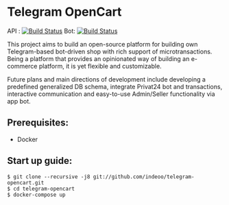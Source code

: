 # Telegram OpenCart
API : [![Build Status](https://travis-ci.com/Indeoo/telegram-opencart-api.svg?branch=master)](https://travis-ci.com/Indeoo/telegram-opencart-api)
Bot: [![Build Status](https://travis-ci.com/onidoru/telegram-opencart-bot.svg?branch=master)](https://travis-ci.com/onidoru/telegram-opencart-bot)

This project aims to build an open-source platform for building own Telegram-based
bot-driven shop with rich support of microtransactions. Being a platform that provides
an opinionated way of building an e-commerce platform, it is yet flexible and 
customizable.

Future plans and main directions of development include developing a predefined 
generalized DB schema, integrate Privat24 bot and transactions, 
interactive communication and easy-to-use Admin/Seller functionality via app bot.

## Prerequisites:
- Docker

## Start up guide:
```` 
$ git clone --recursive -j8 git://github.com/indeoo/telegram-opencart.git
$ cd telegram-opencart
$ docker-compose up
